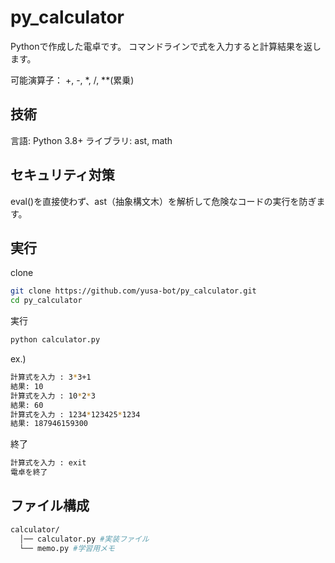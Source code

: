 # py_calculator
Pythonで作成した電卓です。
コマンドラインで式を入力すると計算結果を返します。

可能演算子：
+, 
-, 
*, 
/, 
**(累乗)

## 技術
言語: Python 3.8+
ライブラリ: ast, math


## セキュリティ対策
eval()を直接使わず、ast（抽象構文木）を解析して危険なコードの実行を防ぎます。

## 実行
clone
```bash
git clone https://github.com/yusa-bot/py_calculator.git
cd py_calculator
```

実行
```bash
python calculator.py
```

ex.)
```bash
計算式を入力 : 3*3+1
結果: 10
計算式を入力 : 10*2*3
結果: 60
計算式を入力 : 1234*123425*1234
結果: 187946159300
```

終了
```bash
計算式を入力 : exit
電卓を終了
```

## ファイル構成
```bash
calculator/
  │── calculator.py #実装ファイル
  └── memo.py #学習用メモ
```
